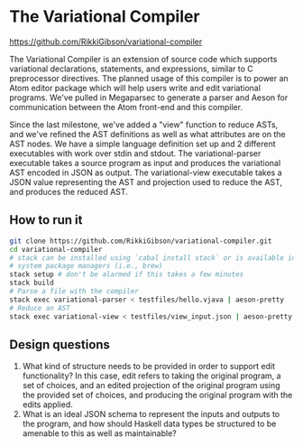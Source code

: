 # The Variational Compiler

https://github.com/RikkiGibson/variational-compiler

The Variational Compiler is an extension of source code which supports variational declarations, statements, and expressions, similar to C preprocessor directives. The planned usage of this compiler is to power an Atom editor package which will help users write and edit variational programs. We've pulled in Megaparsec to generate a parser and Aeson for communication between the Atom front-end and this compiler.

Since the last milestone, we've added a "view" function to reduce ASTs, and we've refined the AST definitions as well as what attributes are on the AST nodes. We have a simple language definition set up and 2 different executables with work over stdin and stdout. The variational-parser executable takes a source program as input and produces the variational AST encoded in JSON as output. The variational-view executable takes a JSON value representing the AST and projection used to reduce the AST, and produces the reduced AST.

## How to run it

```bash
git clone https://github.com/RikkiGibson/variational-compiler.git
cd variational-compiler
# stack can be installed using `cabal install stack` or is available in many 
# system package managers (i.e., brew)
stack setup # don't be alarmed if this takes a few minutes
stack build
# Parse a file with the compiler
stack exec variational-parser < testfiles/hello.vjava | aeson-pretty
# Reduce an AST
stack exec variational-view < testfiles/view_input.json | aeson-pretty

```

## Design questions

1. What kind of structure needs to be provided in order to support edit functionality?
  In this case, edit refers to taking the original program, a set of choices, and an edited projection of the original program using the provided set of choices, and producing the original program with the edits applied.
2. What is an ideal JSON schema to represent the inputs and outputs to the program, and how should Haskell data types be structured to be amenable to this as well as maintainable?
